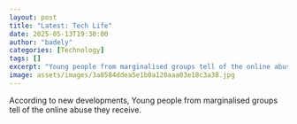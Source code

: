 ```yaml
---
layout: post
title: "Latest: Tech Life"
date: 2025-05-13T19:30:00
author: "badely"
categories: [Technology]
tags: []
excerpt: "Young people from marginalised groups tell of the online abuse they receive."
image: assets/images/3a8584ddea5e1b0a120aaa03e18c3a38.jpg
---
```


According to new developments, Young people from marginalised groups tell of the online abuse they receive.


